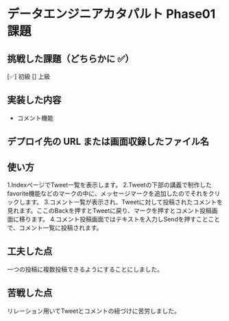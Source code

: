 # データエンジニアカタパルト Phase01 課題

## 挑戦した課題（どちらかに ✅）

[✅] 初級
[] 上級

## 実装した内容

- コメント機能

## デプロイ先の URL または画面収録したファイル名



## 使い方

1.IndexページでTweet一覧を表示します。
2.Tweetの下部の講義で制作したfavorite機能などのマークの中に、メッセージマークを追加したのでそれをクリックします。
3.コメント一覧が表示され、Tweetに対して投稿されたコメントを見れます。ここのBackを押すとTweetに戻り、マークを押すとコメント投稿画面に移ります。
4.コメント投稿画面ではテキストを入力しSendを押すことことで、コメント一覧に投稿されます。

## 工夫した点

一つの投稿に複数投稿できるようにすることにしました。

## 苦戦した点

リレーション用いてTweetとコメントの紐づけに苦労しました。
